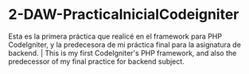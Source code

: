 # 2-DAW-PracticaInicialCodeigniter
Esta es la primera práctica que realicé en el framework para PHP CodeIgniter, y la predecesora de mi práctica final para la asignatura de backend. | This is my first CodeIgniter's PHP framework, and also the predecessor of my final practice for backend subject.
